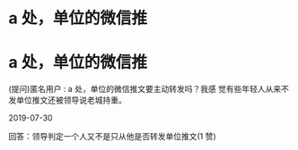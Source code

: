# a 处，单位的微信推

# a 处，单位的微信推

(提问)匿名用户 : a 处，单位的微信推文要主动转发吗？我感 觉有些年轻人从来不发单位推文还被领导说老城持重。

2019-07-30

回答：领导判定一个人又不是只从他是否转发单位推文(1 赞)